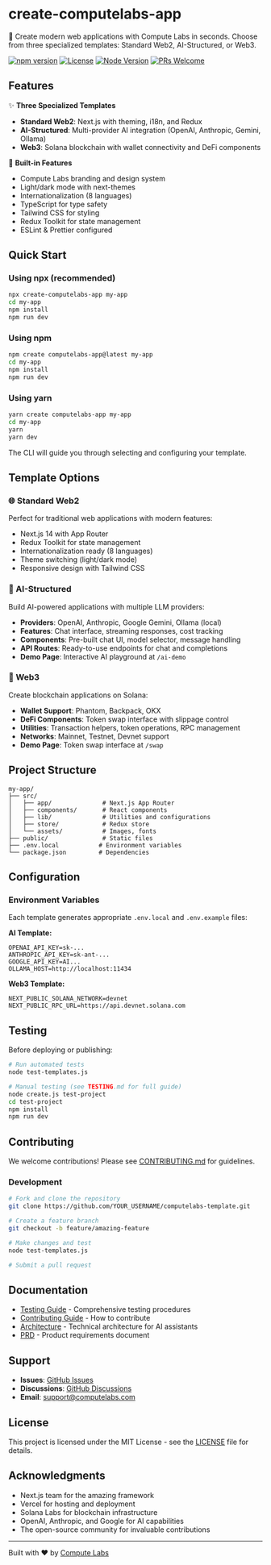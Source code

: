 # create-computelabs-app

🚀 Create modern web applications with Compute Labs in seconds. Choose from three specialized templates: Standard Web2, AI-Structured, or Web3.

[![npm version](https://img.shields.io/npm/v/create-computelabs-app.svg)](https://www.npmjs.com/package/create-computelabs-app)
[![License](https://img.shields.io/badge/license-MIT-blue.svg)](LICENSE)
[![Node Version](https://img.shields.io/badge/node-%3E%3D16.0.0-brightgreen)](https://nodejs.org)
[![PRs Welcome](https://img.shields.io/badge/PRs-welcome-brightgreen.svg)](CONTRIBUTING.md)

## Features

✨ **Three Specialized Templates**
- **Standard Web2**: Next.js with theming, i18n, and Redux
- **AI-Structured**: Multi-provider AI integration (OpenAI, Anthropic, Gemini, Ollama)
- **Web3**: Solana blockchain with wallet connectivity and DeFi components

🎨 **Built-in Features**
- Compute Labs branding and design system
- Light/dark mode with next-themes
- Internationalization (8 languages)
- TypeScript for type safety
- Tailwind CSS for styling
- Redux Toolkit for state management
- ESLint & Prettier configured

## Quick Start

### Using npx (recommended)

```bash
npx create-computelabs-app my-app
cd my-app
npm install
npm run dev
```

### Using npm

```bash
npm create computelabs-app@latest my-app
cd my-app
npm install
npm run dev
```

### Using yarn

```bash
yarn create computelabs-app my-app
cd my-app
yarn
yarn dev
```

The CLI will guide you through selecting and configuring your template.

## Template Options

### 🌐 Standard Web2
Perfect for traditional web applications with modern features:
- Next.js 14 with App Router
- Redux Toolkit for state management
- Internationalization ready (8 languages)
- Theme switching (light/dark mode)
- Responsive design with Tailwind CSS

### 🤖 AI-Structured
Build AI-powered applications with multiple LLM providers:
- **Providers**: OpenAI, Anthropic, Google Gemini, Ollama (local)
- **Features**: Chat interface, streaming responses, cost tracking
- **Components**: Pre-built chat UI, model selector, message handling
- **API Routes**: Ready-to-use endpoints for chat and completions
- **Demo Page**: Interactive AI playground at `/ai-demo`

### 🔗 Web3
Create blockchain applications on Solana:
- **Wallet Support**: Phantom, Backpack, OKX
- **DeFi Components**: Token swap interface with slippage control
- **Utilities**: Transaction helpers, token operations, RPC management
- **Networks**: Mainnet, Testnet, Devnet support
- **Demo Page**: Token swap interface at `/swap`

## Project Structure

```
my-app/
├── src/
│   ├── app/              # Next.js App Router
│   ├── components/       # React components
│   ├── lib/              # Utilities and configurations
│   ├── store/            # Redux store
│   └── assets/           # Images, fonts
├── public/               # Static files
├── .env.local           # Environment variables
└── package.json         # Dependencies
```

## Configuration

### Environment Variables

Each template generates appropriate `.env.local` and `.env.example` files:

**AI Template:**
```env
OPENAI_API_KEY=sk-...
ANTHROPIC_API_KEY=sk-ant-...
GOOGLE_API_KEY=AI...
OLLAMA_HOST=http://localhost:11434
```

**Web3 Template:**
```env
NEXT_PUBLIC_SOLANA_NETWORK=devnet
NEXT_PUBLIC_RPC_URL=https://api.devnet.solana.com
```

## Testing

Before deploying or publishing:

```bash
# Run automated tests
node test-templates.js

# Manual testing (see TESTING.md for full guide)
node create.js test-project
cd test-project
npm install
npm run dev
```

## Contributing

We welcome contributions! Please see [CONTRIBUTING.md](CONTRIBUTING.md) for guidelines.

### Development

```bash
# Fork and clone the repository
git clone https://github.com/YOUR_USERNAME/computelabs-template.git

# Create a feature branch
git checkout -b feature/amazing-feature

# Make changes and test
node test-templates.js

# Submit a pull request
```

## Documentation

- [Testing Guide](TESTING.md) - Comprehensive testing procedures
- [Contributing Guide](CONTRIBUTING.md) - How to contribute
- [Architecture](CLAUDE.md) - Technical architecture for AI assistants
- [PRD](docs/enhanced_template_prd.md) - Product requirements document

## Support

- **Issues**: [GitHub Issues](https://github.com/compute-labs/computelabs-template/issues)
- **Discussions**: [GitHub Discussions](https://github.com/compute-labs/computelabs-template/discussions)
- **Email**: support@computelabs.com

## License

This project is licensed under the MIT License - see the [LICENSE](LICENSE) file for details.

## Acknowledgments

- Next.js team for the amazing framework
- Vercel for hosting and deployment
- Solana Labs for blockchain infrastructure
- OpenAI, Anthropic, and Google for AI capabilities
- The open-source community for invaluable contributions

---

Built with ❤️ by [Compute Labs](https://computelabs.com) 
